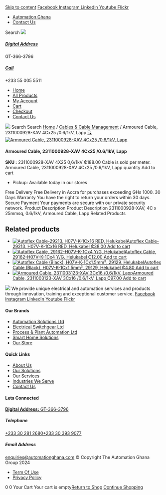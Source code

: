 [Skip to content](https://store.automationghana.com/product/armoured-cable-2311000928-xav-4cx25-0-6-1kv-lapp/#content)
[ Facebook ](https://www.facebook.com/automationgh/) [ Instagram ](https://www.instagram.com/automationgh/) [ Linkedin ](https://www.linkedin.com/company/the-automation-ghana-limited/) [ Youtube ](https://www.youtube.com/channel/UCurrRDUSm5oIW39VXjn1u0w) [ Flickr ](https://www.flickr.com/photos/181794037@N07/)
  * [ Automation Ghana ](https://automationghana.com)
  * [ Contact Us ](https://store.automationghana.com/contact/)


Search
[ ![](https://store.automationghana.com/wp-content/uploads/2024/04/Website-TAGG-Logo-BLUE.png) ](https://store.automationghana.com/)
[ ](https://maps.app.goo.gl/m4xeaagWCNbLk4jM6)
#####  [ Digital Address ](https://maps.app.goo.gl/m4xeaagWCNbLk4jM6)
GT-366-3796 
[ ](tel:+233550055511)
#####  [ Call ](tel:+233550055511)
+233 55 005 5511 
  * [Home](https://store.automationghana.com/)
  * [All Products](https://store.automationghana.com/shop/)
  * [My Account](https://store.automationghana.com/my-account/)
  * [Cart](https://store.automationghana.com/cart/)
  * [Checkout](https://store.automationghana.com/checkout/)
  * [Contact Us](https://store.automationghana.com/contact/)


[![](https://store.automationghana.com/wp-content/uploads/2024/04/AutomationGhana_logo_white.png)](https://store.automationghana.com)
Search
Search
[Home](https://store.automationghana.com) / [Cables & Cable Management](https://store.automationghana.com/product-category/cables-cable-management/) / Armoured Cable, 2311000928-XAV 4Cx25 /0.6/1kV, Lapp
[🔍](https://store.automationghana.com/product/armoured-cable-2311000928-xav-4cx25-0-6-1kv-lapp/)
[![Armoured Cable, 2311000928-XAV 4Cx25 /0.6/1kV, Lapp](https://store.automationghana.com/wp-content/uploads/2019/12/Armoured-cable.jpg)](https://store.automationghana.com/wp-content/uploads/2019/12/Armoured-cable.jpg)
####  Armoured Cable, 2311000928-XAV 4Cx25 /0.6/1kV, Lapp 
**SKU :** 2311000928-XAV 4X25 0,6/1kV 
₵188.00
Cable is sold per meter.
Armoured Cable, 2311000928-XAV 4Cx25 /0.6/1kV, Lapp quantity
Add to cart
  * Pickup: Available today in our stores


Free Delivery 
Free Delivery in Accra for purchases exceeding GHs 1000. 
30 Days Warranty 
You have the right to return your orders within 30 days. 
Secure Payment 
Your payments are secure with our private security network. 
Product Description
Product Description
2311000928-XAV, 4C x 25mmsq, 0.6/1kV, Armoured Cable, Lapp
Related Products 
## Related products
  * [![Autoflex Cable-29213, H07V-K-1Cx16 RED, Helukabel](https://store.automationghana.com/wp-content/uploads/2017/12/Cables-4-300x300.png)Autoflex Cable-29213, H07V-K-1Cx16 RED, Helukabel ₵38.00 ](https://store.automationghana.com/product/autoflex-cable-29213-h07v-k-1cx16-red-helukabel/)
[Add to cart](https://store.automationghana.com/product/armoured-cable-2311000928-xav-4cx25-0-6-1kv-lapp/?add-to-cart=1479)
  * [![Autoflex Cable, 29162-H07V-K-1Cx4 Y/G, Helukabel](https://store.automationghana.com/wp-content/uploads/2019/12/CABLES-2-300x300.jpg)Autoflex Cable, 29162-H07V-K-1Cx4 Y/G, Helukabel ₵12.00 ](https://store.automationghana.com/product/autoflex-cable-29162-h07v-k-1cx4-y-g-helukabel/)
[Add to cart](https://store.automationghana.com/product/armoured-cable-2311000928-xav-4cx25-0-6-1kv-lapp/?add-to-cart=1468)
  * [![Autoflex Cable \(Black\), H07V-K-1Cx1.5mm², 29129, Helukabel](https://store.automationghana.com/wp-content/uploads/2019/12/CABLES-3-300x300.jpg)Autoflex Cable (Black), H07V-K-1Cx1.5mm², 29129, Helukabel ₵4.80 ](https://store.automationghana.com/product/autoflex-cable-29129-h07v-k-1cx1-5-blk-helukabel/)
[Add to cart](https://store.automationghana.com/product/armoured-cable-2311000928-xav-4cx25-0-6-1kv-lapp/?add-to-cart=1460)
  * [![Armoured Cable, 2311003123-XAV 3Cx16 /0.6/1kV, Lapp](https://store.automationghana.com/wp-content/uploads/2019/12/Armoured-cable-300x300.jpg)Armoured Cable, 2311003123-XAV 3Cx16 /0.6/1kV, Lapp ₵97.00 ](https://store.automationghana.com/product/armoured-cable-2311003123-xav-3cx16-0-6-1kv-lapp/)
[Add to cart](https://store.automationghana.com/product/armoured-cable-2311000928-xav-4cx25-0-6-1kv-lapp/?add-to-cart=1458)


![](https://store.automationghana.com/wp-content/uploads/2024/04/AutomationGhana_logo_white.png)
We provide unique electrical and automation services and products through innovation, training and exceptional customer service.
[ Facebook ](https://www.facebook.com/automationgh/) [ Instagram ](https://www.instagram.com/automationgh/) [ Linkedin ](https://www.linkedin.com/company/the-automation-ghana-limited/) [ Youtube ](https://www.youtube.com/channel/UCurrRDUSm5oIW39VXjn1u0w) [ Flickr ](https://www.flickr.com/photos/181794037@N07/)
#### Our Brands
  * [ Automation Solutions Ltd ](https://store.automationghana.com/product/armoured-cable-2311000928-xav-4cx25-0-6-1kv-lapp/)
  * [ Electrical Switchgear Ltd ](https://store.automationghana.com/product/armoured-cable-2311000928-xav-4cx25-0-6-1kv-lapp/)
  * [ Process & Plant Automation Ltd ](https://store.automationghana.com/product/armoured-cable-2311000928-xav-4cx25-0-6-1kv-lapp/)
  * [ Smart Home Solutions ](https://store.automationghana.com/product/armoured-cable-2311000928-xav-4cx25-0-6-1kv-lapp/)
  * [ Our Store ](https://store.automationghana.com/product/armoured-cable-2311000928-xav-4cx25-0-6-1kv-lapp/)


#### Quick Links
  * [ About Us ](https://store.automationghana.com/product/armoured-cable-2311000928-xav-4cx25-0-6-1kv-lapp/)
  * [ Our Solutions ](https://store.automationghana.com/product/armoured-cable-2311000928-xav-4cx25-0-6-1kv-lapp/)
  * [ Our Services ](https://store.automationghana.com/product/armoured-cable-2311000928-xav-4cx25-0-6-1kv-lapp/)
  * [ Industries We Serve ](https://store.automationghana.com/product/armoured-cable-2311000928-xav-4cx25-0-6-1kv-lapp/)
  * [ Contact Us ](https://store.automationghana.com/product/armoured-cable-2311000928-xav-4cx25-0-6-1kv-lapp/)


#### Lets Connected
[**Digital Address:** GT-366-3796](https://maps.app.goo.gl/m4xeaagWCNbLk4jM6)
#####  Telephone 
[ +233 30 281 2680](tel:+233302812680)[+233 30 393 9077](https://store.automationghana.com/product/armoured-cable-2311000928-xav-4cx25-0-6-1kv-lapp/+233303939077)
#####  Email Address 
enquiries@automationghana.com 
© Copyright The Automation Ghana Group 2024
  * [ Term Of Use ](https://store.automationghana.com/product/armoured-cable-2311000928-xav-4cx25-0-6-1kv-lapp/)
  * [ Privacy Policy ](https://store.automationghana.com/product/armoured-cable-2311000928-xav-4cx25-0-6-1kv-lapp/)


0
0
Your Cart
Your cart is empty[Return to Shop](https://store.automationghana.com/shop/)
[Continue Shopping](https://store.automationghana.com/product/armoured-cable-2311000928-xav-4cx25-0-6-1kv-lapp/)
